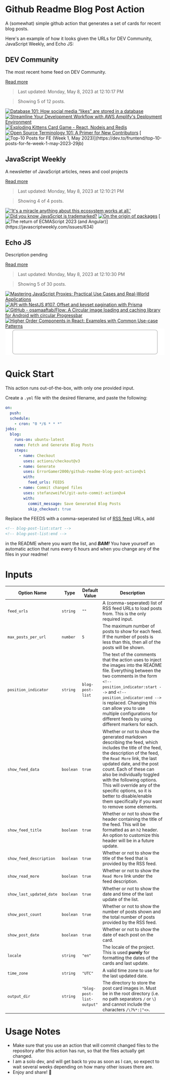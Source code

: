 # Github Readme Blog Post Action

A (somewhat) simple github action that generates a set of cards for recent blog posts.

Here's an example of how it looks given the URLs for DEV Community, JavaScript Weekly, and Echo JS:

<!-- post-list:start -->
## DEV Community

The most recent home feed on DEV Community.

[Read more](https://dev.to)
> Last updated: Monday, May 8, 2023 at 12:10:17 PM

> Showing 5 of 12 posts.

[![Database 101: How social media “likes” are stored in a database](https://raw.githubusercontent.com/ErrorGamer2000/github-readme-blog-post-action/main/generated_files/DEV_Community/Database_101__How_social_media_“likes”_are_stored_in_a_database.svg)](https://dev.to/danielhe4rt/database-101-how-social-media-likes-are-stored-in-a-database-3oii)
[![Streamline Your Development Workflow with AWS Amplify's Deployment Environment](https://raw.githubusercontent.com/ErrorGamer2000/github-readme-blog-post-action/main/generated_files/DEV_Community/Streamline_Your_Development_Workflow_with_AWS_Amplify's_Deployment_Environment.svg)](https://dev.to/inrange/streamline-your-development-workflow-with-aws-amplifys-deployment-environment-4lg2)
[![Exploding Kittens Card Game - React, Nodejs and Redis](https://raw.githubusercontent.com/ErrorGamer2000/github-readme-blog-post-action/main/generated_files/DEV_Community/Exploding_Kittens_Card_Game_-_React__Nodejs_and_Redis.svg)](https://dev.to/nabajits21/exploding-kittens-card-game-react-nodejs-and-redis-4ci8)
[![Open Source Terminology 101: A Primer for New Contributors](https://raw.githubusercontent.com/ErrorGamer2000/github-readme-blog-post-action/main/generated_files/DEV_Community/Open_Source_Terminology_101__A_Primer_for_New_Contributors.svg)](https://dev.to/opensauced/open-source-terminology-101-a-primer-for-new-contributors-k46)
[![Top-10 Posts for FE (Week 1, May 2023)](https://raw.githubusercontent.com/ErrorGamer2000/github-readme-blog-post-action/main/generated_files/DEV_Community/Top-10_Posts_for_FE_(Week_1__May_2023).svg)](https://dev.to/fruntend/top-10-posts-for-fe-week-1-may-2023-29jb)


## JavaScript Weekly

A newsletter of JavaScript articles, news and cool projects

[Read more](https://javascriptweekly.com/)
> Last updated: Monday, May 8, 2023 at 12:10:21 PM

> Showing 4 of 4 posts.

[!['It's a miracle anything about this ecosystem works at all.'](https://raw.githubusercontent.com/ErrorGamer2000/github-readme-blog-post-action/main/generated_files/JavaScript_Weekly/'It's_a_miracle_anything_about_this_ecosystem_works_at_all.'.svg)](https://javascriptweekly.com/issues/637)
[![Did you know JavaScript is trademarked?](https://raw.githubusercontent.com/ErrorGamer2000/github-readme-blog-post-action/main/generated_files/JavaScript_Weekly/Did_you_know_JavaScript_is_trademarked_.svg)](https://javascriptweekly.com/issues/636)
[![On the origin of packages](https://raw.githubusercontent.com/ErrorGamer2000/github-readme-blog-post-action/main/generated_files/JavaScript_Weekly/On_the_origin_of_packages.svg)](https://javascriptweekly.com/issues/635)
[![The return of ECMAScript 2023 (and Angular)](https://raw.githubusercontent.com/ErrorGamer2000/github-readme-blog-post-action/main/generated_files/JavaScript_Weekly/The_return_of_ECMAScript_2023_(and_Angular).svg)](https://javascriptweekly.com/issues/634)


## Echo JS

Description pending

[Read more](
http://www.echojs.com
)
> Last updated: Monday, May 8, 2023 at 12:10:30 PM

> Showing 5 of 30 posts.

[![Mastering JavaScript Proxies: Practical Use Cases and Real-World Applications](https://raw.githubusercontent.com/ErrorGamer2000/github-readme-blog-post-action/main/generated_files/_Echo_JS_/Mastering_JavaScript_Proxies__Practical_Use_Cases_and_Real-World_Applications.svg)](https://soshace.com/mastering-javascript-proxies-practical-use-cases-and-real-world-applications/)
[![API with NestJS #107. Offset and keyset pagination with Prisma](https://raw.githubusercontent.com/ErrorGamer2000/github-readme-blog-post-action/main/generated_files/_Echo_JS_/API_with_NestJS__107._Offset_and_keyset_pagination_with_Prisma.svg)](https://wanago.io/2023/05/08/api-nestjs-pagination-prisma/)
[![GitHub - osamaaftab/Flow: A Circular image loading and caching library for Android with circular Progressbar](https://raw.githubusercontent.com/ErrorGamer2000/github-readme-blog-post-action/main/generated_files/_Echo_JS_/GitHub_-_osamaaftab_Flow__A_Circular_image_loading_and_caching_library_for_Android_with_circular_Progressbar.svg)](https://github.com/osamaaftab/Flow)
[![Higher Order Components in React: Examples with Common Use-case Patterns](https://raw.githubusercontent.com/ErrorGamer2000/github-readme-blog-post-action/main/generated_files/_Echo_JS_/Higher_Order_Components_in_React__Examples_with_Common_Use-case_Patterns.svg)](https://medium.com/@jamesbordane57/higher-order-components-in-react-examples-with-common-use-case-patterns-e47e3f400347)
[![rekwest](https://raw.githubusercontent.com/ErrorGamer2000/github-readme-blog-post-action/main/generated_files/_Echo_JS_/rekwest.svg)](https://www.npmjs.com/package/rekwest)


<!-- post-list:end -->

# Quick Start

This action runs out-of-the-box, with only one provided input.

Create a `.yml` file with the desired filename, and paste the following:

```yml
on:
  push:
  schedule:
    - cron: "0 */6 * * *"
jobs:
  blog:
    runs-on: ubuntu-latest
    name: Fetch and Generate Blog Posts
    steps:
      - name: Checkout
        uses: actions/checkout@v3
      - name: Generate
        uses: ErrorGamer2000/github-readme-blog-post-action@v1
        with:
          feed_urls: FEEDS
      - name: Commit changed files
        uses: stefanzweifel/git-auto-commit-action@v4
        with:
          commit_message: Save Generated Blog Posts
          skip_checkout: true
```

Replace the FEEDS with a comma-seperated list of [RSS feed](https://rss.com/blog/how-do-rss-feeds-work/) URLs, add

```md
<!-- blog-post-list:start -->
<!-- blog-post-list:end -->
```

in the README where you want the list, and **_BAM!_** You have yourself an automatic action that runs every 6 hours and when you change any of the files in your readme!

# Inputs

<table>
  <thead>
    <tr>
      <th>Option Name</th>
      <th>Type</th>
      <th>Default Value</th>
      <th>Description</th>
    </tr>
  </thead>
  <tbody>
    <tr>
      <td><code>feed_urls</code></td>
      <td><code>string</code></td>
      <td><code>""</code></td>
      <td>A (comma-seperated) list of RSS feed URLs to load posts from. This is the only required input.</td>
    </tr>
    <tr>
      <td><code>max_posts_per_url</code></td>
      <td><code>number</code></td>
      <td><code>5</code></td>
      <td>The maximum number of posts to show for each feed. If the number of posts is less than this, then all of the posts will be shown.</td>
    </tr>
    <tr>
      <td><code>position_indicator</code></td>
      <td><code>string</code></td>
      <td><code>blog-post-list</code></td>
      <td>The text of the comments that the action uses to inject the images into the README file. Everything between the two comments in the form <code>&lt;!-- position_indicator:start --&gt;</code> and <code>&lt;!-- position_indicator:end --&gt;</code> is replaced. Changing this can allow you to use multiple configurations for different feeds by using different markers for each.</td>
    </tr>
    <tr>
      <td><code>show_feed_data</code></td>
      <td><code>boolean</code></td>
      <td><code>true</code></td>
      <td>Whether or not to show the generated markdown describing the feed, which includes the title of the feed, the description of the feed, the <code>Read More</code> link, the last updated date, and the post count. Each of these can also be individually toggled with the following options. This will override any of the specific options, so it is better to disable/enable them specifically if you want to remove some elements.</td>
    </tr>
    <tr>
      <td><code>show_feed_title</code></td>
      <td><code>boolean</code></td>
      <td><code>true</code></td>
      <td>Whether or not to show the header containing the title of the feed. This will be formatted as an <code>h2</code> header. An option to customize this header will be in a future update.</td>
    </tr>
    <tr>
      <td><code>show_feed_description</code></td>
      <td><code>boolean</code></td>
      <td><code>true</code></td>
      <td>Whether or not to show the title of the feed that is provided by the RSS feed.</td>
    </tr>
    <tr>
      <td><code>show_read_more</code></td>
      <td><code>boolean</code></td>
      <td><code>true</code></td>
      <td>Whether or not to show the <code>Read More</code> link under the feed description.</td>
    </tr>
    <tr>
      <td><code>show_last_updated_date</code></td>
      <td><code>boolean</code></td>
      <td><code>true</code></td>
      <td>Whether or not to show the date and time of the last update of the list.</td>
    </tr>
    <tr>
      <td><code>show_post_count</code></td>
      <td><code>boolean</code></td>
      <td><code>true</code></td>
      <td>Whether or not to show the number of posts shown and the total number of posts provided by the RSS feed.</td>
    </tr>
    <tr>
      <td><code>show_post_date</code></td>
      <td><code>boolean</code></td>
      <td><code>true</code></td>
      <td>Whether or not to show the date of each post on the card.</td>
    </tr>
    <tr>
      <td><code>locale</code></td>
      <td><code>string</code></td>
      <td><code>"en"</code></td>
      <td>The locale of the project. This is used <strong>purely</strong> for formatting the dates of the cards and last update.</td>
    </tr>
    <tr>
      <td><code>time_zone</code></td>
      <td><code>string</code></td>
      <td><code>"UTC"</code></td>
      <td>A valid time zone to use for the last updated date.</td>
    </tr>
    <tr>
      <td><code>output_dir</code></td>
      <td><code>string</code></td>
      <td><code>"blog-post-list-output"</code></td>
      <td>The directory to store the post card images in. Must be in the root directory (i.e. no path separators <code>/</code> or <code>\</code>) and cannot include the characters <code>/\?%*:|"&lt;&gt;</code>.</td>
    </tr>
<!--
    <tr>
      <td><code></code></td>
      <td><cde></cde></td>
      <td><code></code></td>
      <td></td>
    </tr>
-->
  </tbody>
</table>

# Usage Notes

- Make sure that you use an action that will commit changed files to the repository after this action has run, so that the files actually get changed.
- I am a solo dev, and will get back to you as soon as I can, so expect to wait several weeks depending on how many other issues there are.
- Enjoy and share! 🤗
